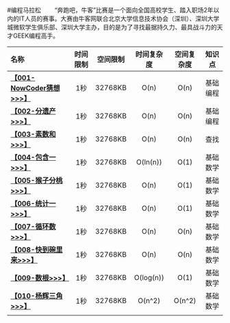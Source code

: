 #编程马拉松
　　“奔跑吧，牛客”比赛是一个面向全国高校学生、踏入职场2年以内的IT人员的赛事。大赛由牛客网联合北京大学信息技术协会（深圳）、深圳大学城微软学生俱乐部、深圳大学主办，目的是为了寻找最据持久力、最具战斗力的天才GEEK编程高手。

| 名称 | 时间限制 | 空间限制 | 时间复杂度 | 空间复杂度 | 知识点 |
| :--- | :---: | :---: | :---: | :---: | :---: |
| **[【001-NowCoder猜想>>>】](http://blog.csdn.net/derrantcm/article/details/51512270)** | 1秒 | 32768KB | O(n) | O(n) | 基础编程 |
| **[【002-分遗产>>>】](http://blog.csdn.net/DERRANTCM/article/details/51523161)** | 1秒 | 32768KB | O(n) | O(n) | 基础编程 |
| **[【003-素数和>>>】](http://blog.csdn.net/derrantcm/article/details/51530977)** | 1秒 | 32768KB | O(n) | O(n) | 查找 |
| **[【004-包含一>>>】](http://blog.csdn.net/DERRANTCM/article/details/51533628)** | 1秒 | 32768KB | O(ln(n)) | O(1) | 基础数学 |
| **[【005-猴子分桃>>>】](http://blog.csdn.net/DERRANTCM/article/details/51531458)** | 1秒 | 32768KB | O(n) | O(1) | 基础数学 |
| **[【006-统计一>>>】](http://blog.csdn.net/DERRANTCM/article/details/51553158)** | 1秒 | 32768KB | O(n) | O(1) | 基础数学 |
| **[【007-循环数>>>】](http://blog.csdn.net/derrantcm/article/details/51553197)** | 1秒 | 32768KB | O(n) | O(n) | 基础数学 |
| **[【008-快到碗里来>>>】](http://blog.csdn.net/derrantcm/article/details/51610940)** | 1秒 | 32768KB | O(n) | O(n) | 基础数学 |
| **[【009-数根>>>】](http://blog.csdn.net/DERRANTCM/article/details/51626117)** | 1秒 | 32768KB | O(log(n)) | O(1) | 基础数学 |
| **[【010-杨辉三角>>>】](http://blog.csdn.net/DERRANTCM/article/details/51626282)** | 1秒 | 32768KB | O(n^2) | O(n^2) | 基础数学 |
| []() |  |  |  |  |  |